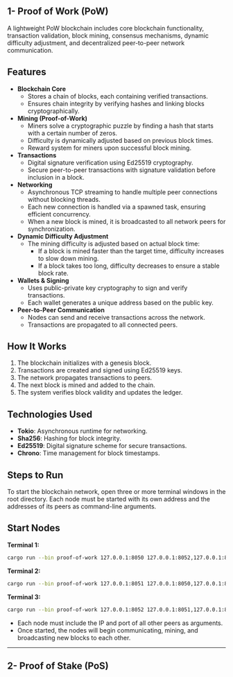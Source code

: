 

## 1- Proof of Work (PoW)
A lightweight PoW blockchain includes core blockchain functionality, transaction validation, block mining, consensus mechanisms, dynamic difficulty adjustment, and decentralized peer-to-peer network communication.

## Features  

- **Blockchain Core**  
  - Stores a chain of blocks, each containing verified transactions.  
  - Ensures chain integrity by verifying hashes and linking blocks cryptographically.  
- **Mining (Proof-of-Work)**  
  - Miners solve a cryptographic puzzle by finding a hash that starts with a certain number of zeros.  
  - Difficulty is dynamically adjusted based on previous block times.  
  - Reward system for miners upon successful block mining.  
- **Transactions**  
  - Digital signature verification using Ed25519 cryptography.  
  - Secure peer-to-peer transactions with signature validation before inclusion in a block.  
- **Networking**  
  - Asynchronous TCP streaming to handle multiple peer connections without blocking threads.  
  - Each new connection is handled via a spawned task, ensuring efficient concurrency.  
  - When a new block is mined, it is broadcasted to all network peers for synchronization.  
- **Dynamic Difficulty Adjustment**  
  - The mining difficulty is adjusted based on actual block time:  
    - If a block is mined faster than the target time, difficulty increases to slow down mining.  
    - If a block takes too long, difficulty decreases to ensure a stable block rate.  
- **Wallets & Signing**  
  - Uses public-private key cryptography to sign and verify transactions.  
  - Each wallet generates a unique address based on the public key.  
- **Peer-to-Peer Communication**  
  - Nodes can send and receive transactions across the network.  
  - Transactions are propagated to all connected peers.  

## How It Works

1. The blockchain initializes with a genesis block.
2. Transactions are created and signed using Ed25519 keys.
3. The network propagates transactions to peers.
4. The next block is mined and added to the chain.
5. The system verifies block validity and updates the ledger.

## Technologies Used

- **Tokio**: Asynchronous runtime for networking.
- **Sha256**: Hashing for block integrity.
- **Ed25519**: Digital signature scheme for secure transactions.
- **Chrono**: Time management for block timestamps.

## Steps to Run  

To start the blockchain network, open three or more terminal windows in the root directory. 
Each node must be started with its own address and the addresses of its peers as command-line arguments.  

## Start Nodes  

**Terminal 1:**  
```sh
cargo run --bin proof-of-work 127.0.0.1:8050 127.0.0.1:8052,127.0.0.1:8051
```  

**Terminal 2:**  
```sh
cargo run --bin proof-of-work 127.0.0.1:8051 127.0.0.1:8050,127.0.0.1:8052
```  

**Terminal 3:**  
```sh
cargo run --bin proof-of-work 127.0.0.1:8052 127.0.0.1:8051,127.0.0.1:8050
```  

- Each node must include the IP and port of all other peers as arguments.  
- Once started, the nodes will begin communicating, mining, and broadcasting new blocks to each other.  

----------------------------------------------------------------------------------

## 2- Proof of Stake (PoS)
